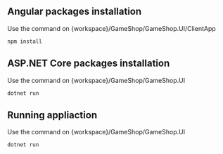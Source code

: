 ## Angular packages installation

Use the command on {workspace}/GameShop/GameShop.UI/ClientApp

```bash
npm install 
```

## ASP.NET Core packages installation

Use the command on {workspace}/GameShop/GameShop.UI

```bash
dotnet run
```

## Running appliaction

Use the command on {workspace}/GameShop/GameShop.UI

```bash
dotnet run
```
